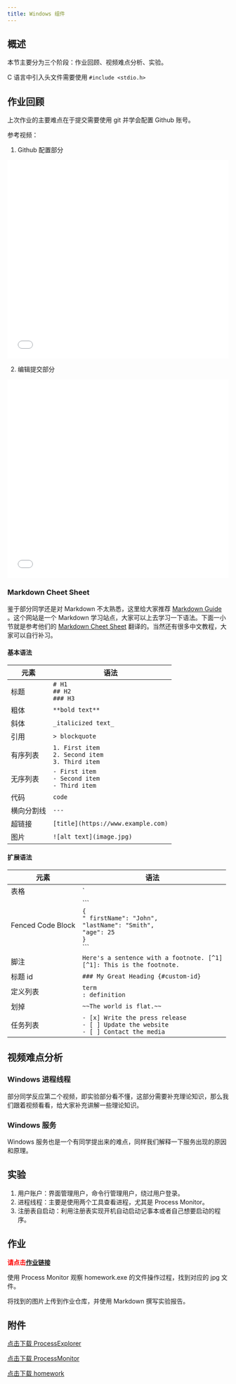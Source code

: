 ```yaml
---
title: Windows 组件
---
```


## 概述

本节主要分为三个阶段：作业回顾、视频难点分析、实验。

C 语言中引入头文件需要使用 `#include <stdio.h>`

## 作业回顾

上次作业的主要难点在于提交需要使用 git 并学会配置 Github 账号。

参考视频：

1. Github 配置部分

<iframe src="//player.bilibili.com/player.html?aid=71899338&cid=124583059&page=1" scrolling="no" border="0" frameborder="no" framespacing="0" allowfullscreen="true" width=100% height=450px> </iframe>

2. 编辑提交部分

<iframe src="//player.bilibili.com/player.html?aid=71903458&cid=124590342&page=1" scrolling="no" border="0" frameborder="no" framespacing="0" allowfullscreen="true" width=100% height=450px> </iframe>

### Markdown Cheet Sheet

鉴于部分同学还是对 Markdown 不太熟悉，这里给大家推荐 [Markdown Guide](https://www.markdownguide.org/) 。这个网站是一个 Markdown 学习站点，大家可以上去学习一下语法。下面一小节就是参考他们的 [Markdown Cheet Sheet](https://www.markdownguide.org/cheat-sheet/) 翻译的。当然还有很多中文教程，大家可以自行补习。

#### 基本语法

| 元素       | 语法                                                   |
| ---------- | ------------------------------------------------------ |
| 标题       | `# H1`<br/>`## H2`<br>`### H3`                         |
| 粗体       | `**bold text**`                                        |
| 斜体       | `_italicized text_`                                    |
| 引用       | `> blockquote`                                         |
| 有序列表   | `1. First item`<br>`2. Second item`<br>`3. Third item` |
| 无序列表   | `- First item`<br>`- Second item`<br>`- Third item`    |
| 代码       | `code`                                                 |
| 横向分割线 | `---`                                                  |
| 超链接     | `[title](https://www.example.com)`                     |
| 图片       | `![alt text](image.jpg)`                               |

#### 扩展语法

| 元素              | 语法                                                                                                           |
| ----------------- | -------------------------------------------------------------------------------------------------------------- |
| 表格              | `| Syntax | Description |`<br>`| ----------- | ----------- |`<br>`| Header | Title |`<br>`|Paragraph | Text |` |
| Fenced Code Block | \`\`\`<br>`{`<br>`" firstName": "John",`<br>`"lastName": "Smith",`<br>`"age": 25`<br>`}`<br>\`\`\`             |
| 脚注              | `Here's a sentence with a footnote. [^1]`<br>`[^1]: This is the footnote.`                                     |
| 标题 id           | `### My Great Heading {#custom-id}`                                                                            |
| 定义列表          | `term`<br>`: definition`                                                                                       |
| 划掉              | `~~The world is flat.~~`                                                                                       |
| 任务列表          | `- [x] Write the press release`<br>`- [ ] Update the website`<br>`- [ ] Contact the media`                     |

## 视频难点分析

### Windows 进程线程

部分同学反应第二个视频，即实验部分看不懂，这部分需要补充理论知识，那么我们跟着视频看看，给大家补充讲解一些理论知识。

### Windows 服务

Windows 服务也是一个有同学提出来的难点，同样我们解释一下服务出现的原因和原理。

## 实验

1. 用户账户：界面管理用户，命令行管理用户，绕过用户登录。
2. 进程线程：主要是使用两个工具查看进程，尤其是 Process Monitor。
3. 注册表自启动：利用注册表实现开机自动启动记事本或者自己想要启动的程序。

## 作业

<b style="color:red;">请点击[作业链接](https://classroom.github.com/a/ApKvSHAu)</b>

使用 Process Monitor 观察 homework.exe 的文件操作过程，找到对应的 jpg 文件。

将找到的图片上传到作业仓库，并使用 Markdown 撰写实验报告。

## 附件

[点击下载 ProcessExplorer](ProcessExplorer.zip)

[点击下载 ProcessMonitor](ProcessMonitor.zip)

[点击下载 homework](homework.zip)
